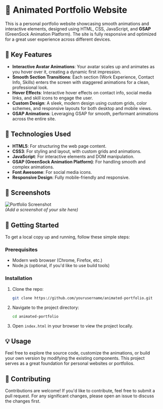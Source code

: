 # 🚀 Animated Portfolio Website

This is a personal portfolio website showcasing smooth animations and interactive elements, designed using HTML, CSS, JavaScript, and **GSAP** (GreenSock Animation Platform). The site is fully responsive and optimized for a great user experience across different devices.

## 🌟 Key Features

- **Interactive Avatar Animations**: Your avatar scales up and animates as you hover over it, creating a dynamic first impression.
- **Smooth Section Transitions**: Each section (Work Experience, Contact Info, Skills) enters the screen with staggered animations for a clean, professional look.
- **Hover Effects**: Interactive hover effects on contact info, social media links, and skill icons to engage the user.
- **Custom Design**: A sleek, modern design using custom grids, color schemes, and responsive layouts for both desktop and mobile views.
- **GSAP Animations**: Leveraging GSAP for smooth, performant animations across the entire site.

## 🎨 Technologies Used

- **HTML5**: For structuring the web page content.
- **CSS3**: For styling and layout, with custom grids and animations.
- **JavaScript**: For interactive elements and DOM manipulation.
- **GSAP (GreenSock Animation Platform)**: For handling smooth and complex animations.
- **Font Awesome**: For social media icons.
- **Responsive Design**: Fully mobile-friendly and responsive.

## 📸 Screenshots

![Portfolio Screenshot](path-to-screenshot.png)  
*(Add a screenshot of your site here)*

## 🚀 Getting Started

To get a local copy up and running, follow these simple steps:

### Prerequisites

- Modern web browser (Chrome, Firefox, etc.)
- Node.js (optional, if you'd like to use build tools)

### Installation

1. Clone the repo:
   ```bash
   git clone https://github.com/yourusername/animated-portfolio.git
   ```
2. Navigate to the project directory:
   ```bash
   cd animated-portfolio
   ```
3. Open `index.html` in your browser to view the project locally.

## 💡 Usage

Feel free to explore the source code, customize the animations, or build your own version by modifying the existing components. This project serves as a great foundation for personal websites or portfolios.

## 🤝 Contributing

Contributions are welcome! If you'd like to contribute, feel free to submit a pull request. For any significant changes, please open an issue to discuss the changes first.
